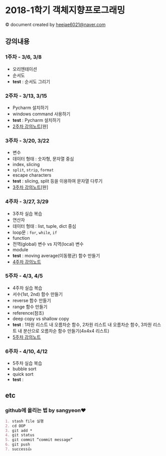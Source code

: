 # 2018-1학기 객체지향프로그래밍
&copy; document created by heejae6021@naver.com

## 강의내용

### 1주차 - 3/6, 3/8
- 오리엔테이션
- 순서도
- **test** : 순서도 그리기

### 2주차 - 3/13, 3/15
- Pycharm 설치하기
- windows command 사용하기
- **test** : Pycharm 설치하기
- [2주차 강의노트](https://github.com/heejae6021/OOP/blob/master/oop_02_note.md)[완]

### 3주차 - 3/20, 3/22
- 변수
- 데이터 형태 : 숫자형, 문자열 중심
- index, slicing
- `split`, `strip`, `format`
- escape characters
- **test** : slicing, split 등을 이용하여 문자열 다루기
- [3주차 강의노트](https://github.com/heejae6021/OOP/blob/master/oop_03_note.md)[완]

### 4주차 - 3/27, 3/29
- 3주차 실습 복습
- 연산자 
- 데이터 형태 : list, tuple, dict 중심
- loop문 : `for`, `while`, `if`
- function
- 전역(global) 변수 vs 지역(local) 변수
- module
- **test** : moving average(이동평균) 함수 만들기
- [4주차 강의노트](https://github.com/heejae6021/OOP/blob/master/oop_04_note.md)

### 5주차 - 4/3, 4/5
- 4주차 실습 복습
- 서수(1st, 2nd) 함수 만들기
- reverse 함수 만들기
- range 함수 만들기
- reference(참조)
- deep copy vs shallow copy
- **test** : 1차원 리스트 내 오름차순 함수, 2차원 리스트 내 오름차순 함수, 3차원 리스트 내 분산으로 오름차순 함수 만들기(4x4x4 리스트)
- [5주차 강의노트](https://github.com/heejae6021/OOP/blob/master/oop_05_note.md)
  
### 6주차 - 4/10, 4/12
- 5주차 실습 복습
- bubble sort
- quick sort
- **test** : 

## etc
### github에 올리는 법 by sangyeon❤️
```markdown
1. stash file 실행
2. cd OOP
3. git add *
4. git status
5. git commit “commit message”
6. git push
7. success👍
```
